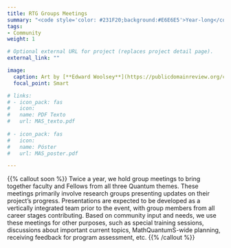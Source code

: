 ```yaml
---
title: RTG Groups Meetings
summary: "<code style='color: #231F20;background:#E6E6E5'>Year-long</code> <br> Informal meeting for all RTG community to share their progress and provide input."
tags:
- Community
weight: 1

# Optional external URL for project (replaces project detail page).
external_link: ""

image:
  caption: Art by [**Edward Woolsey**](https://publicdomainreview.org/collection/fancy-turning)
  focal_point: Smart

# links:
# - icon_pack: fas
#   icon:
#   name: PDF Texto
#   url: MAS_texto.pdf
  
# - icon_pack: fas
#   icon:
#   name: Póster
#   url: MAS_poster.pdf

---
```


{{% callout soon %}}
Twice a year, we hold group meetings to bring together faculty and Fellows from all three Quantum themes. These meetings primarily
involve research groups presenting updates on their project’s progress. Presentations are expected to be developed as a vertically integrated team prior to the event, with group members from all career stages contributing. Based on community input and needs, we use these meetings
for other purposes, such as special training sessions, discussions about important current topics, MathQuantumS-wide planning, receiving feedback for program assessment, etc.
{{% /callout %}}

